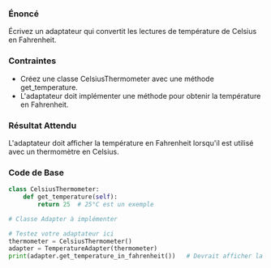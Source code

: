 ### Énoncé

Écrivez un adaptateur qui convertit les lectures de température de Celsius en Fahrenheit.

### Contraintes

- Créez une classe CelsiusThermometer avec une méthode get_temperature.
- L'adaptateur doit implémenter une méthode pour obtenir la température en Fahrenheit.

### Résultat Attendu

L'adaptateur doit afficher la température en Fahrenheit lorsqu'il est utilisé avec un thermomètre en Celsius.

### Code de Base

```python
class CelsiusThermometer:
    def get_temperature(self):
        return 25  # 25°C est un exemple

# Classe Adapter à implémenter

# Testez votre adaptateur ici
thermometer = CelsiusThermometer()
adapter = TemperatureAdapter(thermometer)
print(adapter.get_temperature_in_fahrenheit())   # Devrait afficher la température en Fahrenheit
```